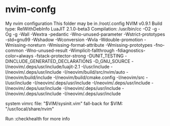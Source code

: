 # nvim-confg
My nvim configuration
This folder may be in /root/.config
NVIM v0.9.1
Build type: RelWithDebInfo
LuaJIT 2.1.0-beta3
Compilation: /usr/bin/cc -O2 -g -Og -g -Wall -Wextra -pedantic -Wno-unused-parameter -Wstrict-prototypes -std=gnu99 -Wshadow -Wconversion -Wvla -Wdouble-promotion -Wmissing-noreturn -Wmissing-format-attribute -Wmissing-prototypes -fno-common -Wno-unused-result -Wimplicit-fallthrough -fdiagnostics-color=always -fstack-protector-strong -DUNIT_TESTING -DINCLUDE_GENERATED_DECLARATIONS -D_GNU_SOURCE -I/neovim/.deps/usr/include/luajit-2.1 -I/usr/include -I/neovim/.deps/usr/include -I/neovim/build/src/nvim/auto -I/neovim/build/include -I/neovim/build/cmake.config -I/neovim/src -I/usr/include -I/neovim/.deps/usr/include -I/neovim/.deps/usr/include -I/neovim/.deps/usr/include -I/neovim/.deps/usr/include -I/neovim/.deps/usr/include -I/neovim/.deps/usr/include

   system vimrc file: "$VIM/sysinit.vim"
  fall-back for $VIM: "/usr/local/share/nvim"

Run :checkhealth for more info

